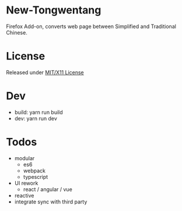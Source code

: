 # New-Tongwentang
Firefox Add-on, converts web page between Simplified and Traditional Chinese.

# License
Released under [MIT/X11 License](https://opensource.org/licenses/mit-license.php)

# Dev
- build: yarn run build
- dev: yarn run dev

# Todos
- modular
  - es6
  - webpack
  - typescript
- UI rework
  - react / angular / vue
- reactive
- integrate sync with third party
